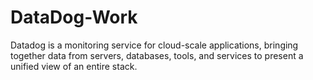 # DataDog-Work
Datadog is a monitoring service for cloud-scale applications, bringing together data from servers, databases, tools, and services to present a unified view of an entire stack.
